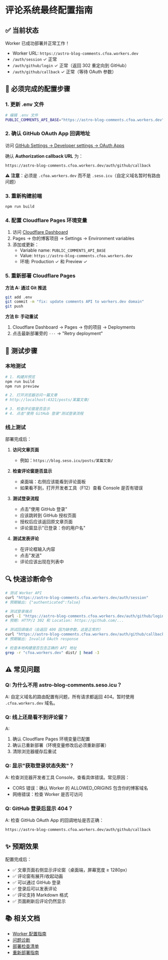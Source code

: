 # 评论系统最终配置指南

## ✅ 当前状态

Worker 已成功部署并正常工作！

- Worker URL: `https://astro-blog-comments.cfoa.workers.dev`
- `/auth/session` ✓ 正常
- `/auth/github/login` ✓ 正常（返回 302 重定向到 GitHub）
- `/auth/github/callback` ✓ 正常（等待 OAuth 参数）

## 🔧 必须完成的配置步骤

### 1. 更新 .env 文件

```bash
# 编辑 .env 文件
PUBLIC_COMMENTS_API_BASE="https://astro-blog-comments.cfoa.workers.dev"
```

### 2. 确认 GitHub OAuth App 回调地址

访问 [GitHub Settings → Developer settings → OAuth Apps](https://github.com/settings/developers)

确认 **Authorization callback URL** 为：
```
https://astro-blog-comments.cfoa.workers.dev/auth/github/callback
```

⚠️ **注意**：必须是 `.cfoa.workers.dev` 而不是 `.seso.icu`（自定义域名暂时有路由问题）

### 3. 重新构建前端

```bash
npm run build
```

### 4. 配置 Cloudflare Pages 环境变量

1. 访问 [Cloudflare Dashboard](https://dash.cloudflare.com)
2. Pages → 你的博客项目 → Settings → Environment variables
3. 添加或更新：
   - Variable name: `PUBLIC_COMMENTS_API_BASE`
   - Value: `https://astro-blog-comments.cfoa.workers.dev`
   - 环境: Production ✓ 和 Preview ✓

### 5. 重新部署 Cloudflare Pages

**方法 A: 通过 Git 推送**
```bash
git add .env
git commit -m "fix: update comments API to workers.dev domain"
git push
```

**方法 B: 手动重试**
1. Cloudflare Dashboard → Pages → 你的项目 → Deployments
2. 点击最新部署旁的 `···` → "Retry deployment"

## 🧪 测试步骤

### 本地测试

```bash
# 1. 构建并预览
npm run build
npm run preview

# 2. 打开浏览器访问一篇文章
# http://localhost:4321/posts/某篇文章/

# 3. 检查评论窗是否显示
# 4. 点击"使用 GitHub 登录"测试登录流程
```

### 线上测试

部署完成后：

1. **访问文章页面**
   - 例如：`https://blog.seso.icu/posts/某篇文章/`
   
2. **检查评论窗是否显示**
   - 桌面端：右侧应该能看到评论面板
   - 如果看不到，打开开发者工具（F12）查看 Console 是否有错误

3. **测试登录流程**
   - 点击"使用 GitHub 登录"
   - 应该跳转到 GitHub 授权页面
   - 授权后应该返回原文章页面
   - 评论窗显示"已登录：你的用户名"

4. **测试发表评论**
   - 在评论框输入内容
   - 点击"发送"
   - 评论应该出现在列表中

## 🔍 快速诊断命令

```bash
# 测试 Worker API
curl "https://astro-blog-comments.cfoa.workers.dev/auth/session"
# 预期输出: {"authenticated":false}

# 测试登录端点
curl -I "https://astro-blog-comments.cfoa.workers.dev/auth/github/login?redirect_uri=https://blog.seso.icu"
# 预期: HTTP/2 302 和 Location: https://github.com/...

# 测试回调端点（会返回 400 因为缺参数，这是正常的）
curl "https://astro-blog-comments.cfoa.workers.dev/auth/github/callback"
# 预期输出: Invalid OAuth response

# 检查本地构建是否包含正确的 API 地址
grep -r "cfoa.workers.dev" dist/ | head -3
```

## ⚠️ 常见问题

### Q: 为什么不用 astro-blog-comments.seso.icu？

A: 自定义域名的路由配置有问题，所有请求都返回 404。暂时使用 `.cfoa.workers.dev` 域名。

### Q: 线上还是看不到评论窗？

A: 
1. 确认 Cloudflare Pages 环境变量已配置
2. 确认已重新部署（环境变量修改后必须重新部署）
3. 清除浏览器缓存后重试

### Q: 显示"获取登录状态失败"？

A: 检查浏览器开发者工具 Console，查看具体错误。常见原因：
- CORS 错误：确认 Worker 的 ALLOWED_ORIGINS 包含你的博客域名
- 网络错误：检查 Worker 是否可访问

### Q: GitHub 登录后显示 404？

A: 检查 GitHub OAuth App 的回调地址是否正确：
```
https://astro-blog-comments.cfoa.workers.dev/auth/github/callback
```

## ✨ 预期效果

配置完成后：
- ✅ 文章页面右侧显示评论窗（桌面端，屏幕宽度 ≥ 1280px）
- ✅ 评论窗有展开/收起动画
- ✅ 可以通过 GitHub 登录
- ✅ 登录后可以发表评论
- ✅ 评论支持 Markdown 格式
- ✅ 页面刷新后评论仍然显示

## 📚 相关文档

- [Worker 配置指南](./worker-setup.md)
- [问题诊断](./debug-deployment.md)
- [部署检查清单](./deployment-checklist.md)
- [重新部署指南](./redeploy-pages.md)
